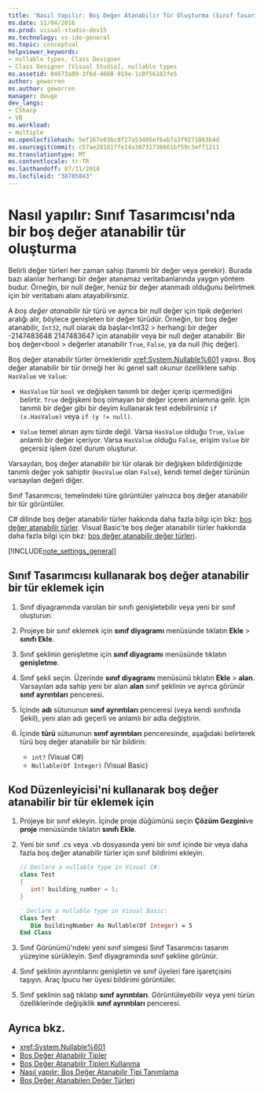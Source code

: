 ```yaml
---
title: 'Nasıl Yapılır: Boş Değer Atanabilir Tür Oluşturma (Sınıf Tasarımcısı)'
ms.date: 11/04/2016
ms.prod: visual-studio-dev15
ms.technology: vs-ide-general
ms.topic: conceptual
helpviewer_keywords:
- nullable types, Class Designer
- Class Designer [Visual Studio], nullable types
ms.assetid: 84673a89-3f6d-4668-919e-1c0f56182fe5
author: gewarren
ms.author: gewarren
manager: douge
dev_langs:
- CSharp
- VB
ms.workload:
- multiple
ms.openlocfilehash: 5ef167e83bc8f27a53405ef6ab7a3f9271863b4d
ms.sourcegitcommit: c57ae28181ffe14a30731736661bf59c3eff1211
ms.translationtype: MT
ms.contentlocale: tr-TR
ms.lasthandoff: 07/11/2018
ms.locfileid: "38785843"
---
```

# <a name="how-to-create-a-nullable-type-in-class-designer"></a>Nasıl yapılır: Sınıf Tasarımcısı'nda bir boş değer atanabilir tür oluşturma

Belirli değer türleri her zaman sahip (tanımlı bir değer veya gerekir). Burada bazı alanlar herhangi bir değer atanamaz veritabanlarında yaygın yöntem budur. Örneğin, bir null değer, henüz bir değer atanmadı olduğunu belirtmek için bir veritabanı alanı atayabilirsiniz.

A *boş değer atanabilir tür* türü ve ayrıca bir null değer için tipik değerleri aralığı alır, böylece genişleten bir değer türüdür. Örneğin, bir boş değer atanabilir, `Int32`, null olarak da başlar\<Int32 > herhangi bir değer -2147483648 2147483647 için atanabilir veya bir null değer atanabilir. Bir boş değer\<bool > değerler atanabilir `True`, `False`, ya da null (hiç değer).

Boş değer atanabilir türler örnekleridir <xref:System.Nullable%601> yapısı. Boş değer atanabilir bir tür örneği her iki genel salt okunur özelliklere sahip `HasValue` ve `Value`:

-   `HasValue` tür `bool` ve değişken tanımlı bir değer içerip içermediğini belirtir. `True` değişkeni boş olmayan bir değer içeren anlamına gelir. İçin tanımlı bir değer gibi bir deyim kullanarak test edebilirsiniz `if (x.HasValue)` veya `if (y != null)`.

-   `Value` temel alınan aynı türde değil. Varsa `HasValue` olduğu `True`, `Value` anlamlı bir değer içeriyor. Varsa `HasValue` olduğu `False`, erişim `Value` bir geçersiz işlem özel durum oluşturur.

Varsayılan, boş değer atanabilir bir tür olarak bir değişken bildirdiğinizde tanımlı değer yok sahiptir (`HasValue` olan `False`), kendi temel değer türünün varsayılan değeri diğer.

Sınıf Tasarımcısı, temelindeki türe görüntüler yalnızca boş değer atanabilir bir tür görüntüler.

C# dilinde boş değer atanabilir türler hakkında daha fazla bilgi için bkz: [boş değer atanabilir türler](/dotnet/csharp/programming-guide/nullable-types/index). Visual Basic'te boş değer atanabilir türler hakkında daha fazla bilgi için bkz: [boş değer atanabilir değer türleri](/dotnet/visual-basic/programming-guide/language-features/data-types/nullable-value-types).

[!INCLUDE[note_settings_general](../../data-tools/includes/note_settings_general_md.md)]

## <a name="to-add-a-nullable-type-by-using-the-class-designer"></a>Sınıf Tasarımcısı kullanarak boş değer atanabilir bir tür eklemek için

1.  Sınıf diyagramında varolan bir sınıfı genişletebilir veya yeni bir sınıf oluşturun.

2.  Projeye bir sınıf eklemek için **sınıf diyagramı** menüsünde tıklatın **Ekle** > **sınıfı Ekle**.

3.  Sınıf şeklinin genişletme için **sınıf diyagramı** menüsünde tıklatın **genişletme**.

4.  Sınıf şekli seçin. Üzerinde **sınıf diyagramı** menüsünü tıklatın **Ekle** > **alan**. Varsayılan ada sahip yeni bir alan **alan** sınıf şeklinin ve ayrıca görünür **sınıf ayrıntıları** penceresi.

5.  İçinde **adı** sütununun **sınıf ayrıntıları** penceresi (veya kendi sınıfında Şekil), yeni alan adı geçerli ve anlamlı bir adla değiştirin.

6.  İçinde **türü** sütununun **sınıf ayrıntıları** penceresinde, aşağıdaki belirterek türü boş değer atanabilir bir tür bildirin:

    - `int?` (Visual C#)
    - `Nullable(Of Integer)` (Visual Basic)

## <a name="to-add-a-nullable-type-by-using-the-code-editor"></a>Kod Düzenleyicisi'ni kullanarak boş değer atanabilir bir tür eklemek için

1.  Projeye bir sınıf ekleyin. İçinde proje düğümünü seçin **Çözüm Gezgini**ve **proje** menüsünde tıklatın **sınıfı Ekle**.

2.  Yeni bir sınıf .cs veya .vb dosyasında yeni bir sınıf içinde bir veya daha fazla boş değer atanabilir türler için sınıf bildirimi ekleyin.

    ```csharp
    // Declare a nullable type in Visual C#:
    class Test
    {
       int? building_number = 5;
    }
    ```

    ```vb
    ' Declare a nullable type in Visual Basic:
    Class Test
       Dim buildingNumber As Nullable(Of Integer) = 5
    End Class
    ```

3.  Sınıf Görünümü'ndeki yeni sınıf simgesi Sınıf Tasarımcısı tasarım yüzeyine sürükleyin. Sınıf diyagramında sınıf şekline görünür.

4.  Sınıf şeklinin ayrıntılarını genişletin ve sınıf üyeleri fare işaretçisini taşıyın. Araç İpucu her üyesi bildirimi görüntüler.

5.  Sınıf şeklinin sağ tıklatıp **sınıf ayrıntıları**. Görüntüleyebilir veya yeni türün özelliklerinde değişiklik **sınıf ayrıntıları** penceresi.

## <a name="see-also"></a>Ayrıca bkz.

- <xref:System.Nullable%601>
- [Boş Değer Atanabilir Tipler](/dotnet/csharp/programming-guide/nullable-types/index)
- [Boş Değer Atanabilir Tipleri Kullanma](/dotnet/csharp/programming-guide/nullable-types/using-nullable-types)
- [Nasıl yapılır: Boş Değer Atanabilir Tipi Tanımlama](/dotnet/csharp/programming-guide/nullable-types/how-to-identify-a-nullable-type)
- [Boş Değer Atanabilen Değer Türleri](/dotnet/visual-basic/programming-guide/language-features/data-types/nullable-value-types)
